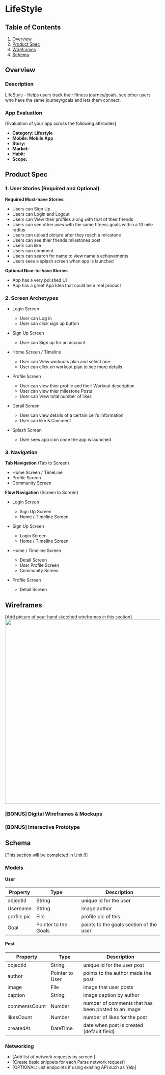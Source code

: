 # LifeStyle

## Table of Contents
1. [Overview](#Overview)
1. [Product Spec](#Product-Spec)
1. [Wireframes](#Wireframes)
2. [Schema](#Schema)

## Overview
### Description
LifeStyle - Helps users track their fitness journey/goals, see other users who have the same journey/goals and lets them connect.


### App Evaluation
[Evaluation of your app across the following attributes]
- **Category: Lifestyle**
- **Mobile: Mobile App**
- **Story:**
- **Market:**
- **Habit:** 
- **Scope:**

## Product Spec

### 1. User Stories (Required and Optional)

**Required Must-have Stories**

* Users can Sign Up
* Users can Login and Logout
* Users can View their profiles along with that of their friends
* Users can see other uses with the same fitness goals within a 10 mile radius 
* Users can upload picture after they reach a milestone
* Users can see thier friends milestones post
* Users can like
* Users can comment
* Users can search for name to view name's achievements
* Users sees a splash screen when app is launched


**Optional Nice-to-have Stories**

* App has a very polished UI
* App has a great App Idea that could be a real product


### 2. Screen Archetypes

* Login Screen
  * User can Log in
  * User can click sign up button

* Sign Up Screen
  * User can Sign up for an account
  
* Home Screen / Timeline
  * User can View workouts plan and select one.
  * User can click on workout plan to see more details
  
* Profile Screen
  * User can view thier profile and their Workout description
  * User can view thier milestone Posts
  * User can View total number of likes

* Detail Screen
  * User can view details of a certain cell's information
  * User can like & Comment

* Splash Screen
  * User sees app icon once the app is launched


### 3. Navigation

**Tab Navigation** (Tab to Screen)

* Home Screen / TimeLine
* Profile Screen
* Community Screen

**Flow Navigation** (Screen to Screen)

* Login Screen
  * Sign Up Screen
  * Home / Timeline Screen

* Sign Up Screen
  * Login Screen
  * Home / Timeline Screen
  
* Home / Timeline Screen
  * Detail Screen
  * User Profile Screen
  * Community Screen
 
* Profile Screen
  * Detail Screen

## Wireframes
[Add picture of your hand sketched wireframes in this section]
<img src="YOUR_WIREFRAME_IMAGE_URL" width=600>

### [BONUS] Digital Wireframes & Mockups

### [BONUS] Interactive Prototype

## Schema 
[This section will be completed in Unit 9]
### Models

#### User

   | Property      | Type     | Description |
   | ------------- | -------- | ------------|
   | objectId      | String   | unique id for the user|
   | Username      | String   | image author |
   | profile pic   | File     | profile pic of this |
   | Goal          | Pointer to the Goals | points to the goals section of the user |

#### Post

   | Property      | Type     | Description |
   | ------------- | -------- | ------------|
   | objectId      | String   | unique id for the user post|
   | author        | Pointer to User| points to the author made the post |
   | image         | File     | image that user posts |
   | caption       | String   | image caption by author |
   | commentsCount | Number   | number of comments that has been posted to an image |
   | likesCount    | Number   | number of likes for the post |
   | createdAt     | DateTime | date when post is created (default field) |
   
### Networking
- [Add list of network requests by screen ]
- [Create basic snippets for each Parse network request]
- [OPTIONAL: List endpoints if using existing API such as Yelp]
